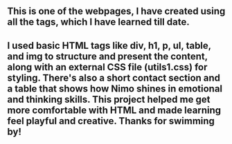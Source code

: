 ## This is one of the webpages, I have created using all the tags, which I have learned till date.
## I used basic HTML tags like div, h1, p, ul, table, and img to structure and present the content, along with an external CSS file (utils1.css) for styling. There's also a short contact section and a table that shows how Nimo shines in emotional and thinking skills. This project helped me get more comfortable with HTML and made learning feel playful and creative. Thanks for swimming by! 
